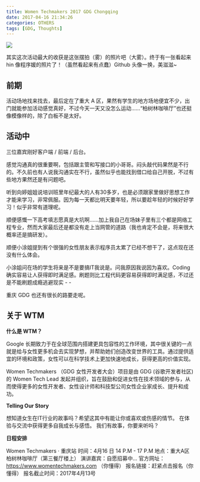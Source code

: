 ```yaml
---
title: Women Techmakers 2017 GDG Chongqing
date: 2017-04-16 21:34:26
categories: OTHERS
tags: [GDG, Thoughts]
---
```

![](https://ooo.0o0.ooo/2017/04/17/58f49d24bdc12.png)

其实这次活动最大的收获是这张摆拍（雾）的照片吧（大雾）。终于有一张看起来 hin 像程序媛的照片了！（虽然看起来有点蠢）Github 头像一换，美滋滋~

<!--more-->

## 前期
活动场地找来找去，最后定在了重大 A 区，果然有学生的地方场地便宜不少，出门就能参加活动感觉真好，不过今天一天又没怎么运动……“柏树林咖啡厅”也还挺像模像样的，除了白板不是太好。

## 活动中
三位嘉宾刚好客户端 / 前端 / 后台。

感觉沟通真的很重要啊，包括跟主管和写接口的小哥哥。闷头敲代码果然是不行的。不久前也有人说我沟通实在不行，虽然似乎也能找到借口给自己开脱，不过有些地方果然还是有问题吧。

听到向婷姐姐说培训班里年纪最大的人有30多岁，也是必须跟家里做好思想工作才能来学习，非常佩服。因为每一天都比明天要年轻，所以要趁年轻的时候好好学习！似乎非常有道理呢。

顺便感慨一下高考填志愿真是大坑啊……加上我自己在场妹子里有三个都是网络工程专业，然而大家最后还是都没有走上当网管的道路（我也肯定不会是，将来很大概率还是搞研发）。

顺便小涂姐提到有个很强的女性朋友表示程序员太累了已经不想干了，这点现在还没有什么体会。

小涂姐问在场的学生将来是不是要搞IT我说是。问我原因我说因为喜欢。Coding 确实容易让人获得即时满足感。刷题则比工程代码更容易获得即时满足感，不过还是不能刷题成瘾逃避现实 - -

重庆 GDG 也还有很长的路要走呢。

## 关于 WTM


**什么是 WTM？**

Google 长期致力于在全球范围内搭建更具包容性的工作环境，其中很关键的一点就是给与女性更多机会去实现梦想，并帮助她们创造改变世界的工具。通过提供适宜的环境和政策，女性可以在科学技术上更加快速地成长，获得更高的价值实现。

Women Techmakers （GDG 女性开发者大会）项目是由 GDG (谷歌开发者社区) 的 Women Tech Lead 发起并组织，旨在鼓励和促进女性在技术领域的参与，从而使得更多的女性开发者、女性设计师和科技型公司女性企业家成长、提升和成功。

**Telling Our Story**

想知道女生在IT行业的故事吗？希望这其中有能让你或喜欢或伤感的情节。
在体验与交流中获得更多自我成长与感悟。
我们有故事，你要来听吗？

**日程安排**

Women Techmakers · 重庆站
时间：4月16 日 14 P.M - 17 P.M
地点：重大A区柏树林咖啡厅（第三餐厅楼上）
演讲嘉宾：自愿招募中…
官方网址：https://www.womentechmakers.com （你懂得）
报名链接：赶紧点击报名（你懂得）
报名截止时间：2017年4月13号